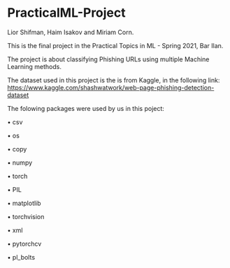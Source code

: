 # PracticalML-Project

Lior Shifman, Haim Isakov and Miriam Corn.

This is the final project in the Practical Topics in ML - Spring 2021, Bar Ilan.

The project is about classifying Phishing URLs using multiple Machine Learning methods. 

The dataset used in this project is the is from Kaggle, in the following link: https://www.kaggle.com/shashwatwork/web-page-phishing-detection-dataset


The folowing packages were used by us in this poject:

• csv

• os

• copy 

• numpy 

• torch

• PIL

• matplotlib 

• torchvision

• xml

• pytorchcv

• pl_bolts


